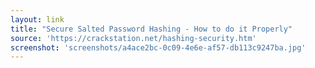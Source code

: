 ```yaml
---
layout: link
title: "Secure Salted Password Hashing - How to do it Properly"
source: 'https://crackstation.net/hashing-security.htm'
screenshot: 'screenshots/a4ace2bc-0c09-4e6e-af57-db113c9247ba.jpg'
---
```


